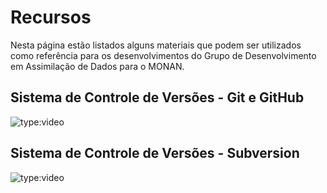# Recursos

Nesta página estão listados alguns materiais que podem ser utilizados como referência para os desenvolvimentos do Grupo de Desenvolvimento em Assimilação de Dados para o MONAN.

## Sistema de Controle de Versões - Git e GitHub

![type:video](https://youtube.com/embed/wZLr6ARrGIU)

## Sistema de Controle de Versões - Subversion

![type:video](https://youtube.com/embed/ht95YWmHkvQ)
